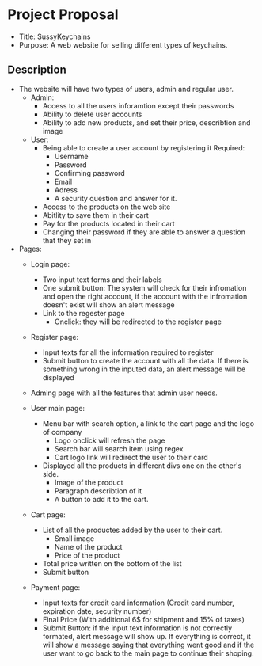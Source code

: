 # Project Proposal 



* Title: SussyKeychains
* Purpose: A web website for selling different types of keychains.
## Description
* The website will have two types of users, admin and regular user. 
    * Admin:
        * Access to all the users inforamtion except their passwords
        * Ability to delete user accounts
        * Ability to add new products, and set their price, describtion and image
    * User:
        * Being able to create a user account by registering it Required:
            * Username
            * Password
            * Confirming password
            * Email
            * Adress 
            * A security question and answer for it.
        * Access to the products on the web site
        * Abitlity to save them in their cart 
        * Pay for the products located in their cart
        * Changing their password if they are able to answer a question that they set in 
* Pages:
    * Login page: 
        * Two input text forms and their labels
        * One submit button: The system will check for their infromation and open the right account, if the account with the infromation doesn't exist will show an alert message 
        * Link to the regester page
            * Onclick: they will be redirected to the register page
        
    * Register page: 
        * Input texts for all the information required to register 
        * Submit button to create the account with all the data. If there is something wrong in the inputed data, an alert message will be displayed 
    * Adming page with all the features that admin user needs.
    * User main page:
        * Menu bar with search option, a link to the cart page and the logo of company
            * Logo onclick will refresh the page
            * Search bar will search item using regex
            * Cart logo link will redirect the user to their card
        * Displayed all the products in different divs one on the
        other's side.
            * Image of the product
            * Paragraph describtion of it
            * A button to add it to the cart.
    * Cart page:
        * List of all the productes added by the user to their cart.
            * Small image 
            * Name of the product 
            * Price of the product
        * Total price written on the bottom of the list 
        * Submit button  
    * Payment page:
        * Input texts for credit card information (Credit card number, expiration date, security number) 
        * Final Price (With additional 6$ for shipment and 15% of taxes)
        * Submit Button: if the input text information is not correctly formated, alert message will show up. If everything is correct, it will show a message saying that everything went good and if the user want to go back to the main page to continue their shoping. 

    

